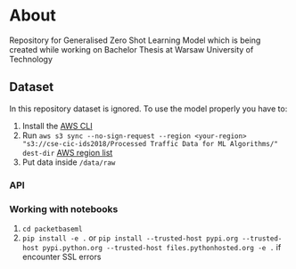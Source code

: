 # About
Repository for Generalised Zero Shot Learning Model which is being created while working on Bachelor Thesis at Warsaw University of Technology

## Dataset
In this repository dataset is ignored. To use the model properly you have to:
1. Install the [AWS CLI](https://aws.amazon.com/cli/)
2. Run `aws s3 sync --no-sign-request --region <your-region> "s3://cse-cic-ids2018/Processed Traffic Data for ML Algorithms/" dest-dir` [AWS region list](https://docs.aws.amazon.com/AWSEC2/latest/UserGuide/using-regions-availability-zones.html#region-name)
3. Put data inside `/data/raw`

### API



### Working with notebooks
1. `cd packetbaseml`
2. `pip install -e .` or `pip install --trusted-host pypi.org --trusted-host pypi.python.org --trusted-host files.pythonhosted.org -e .` if encounter SSL errors